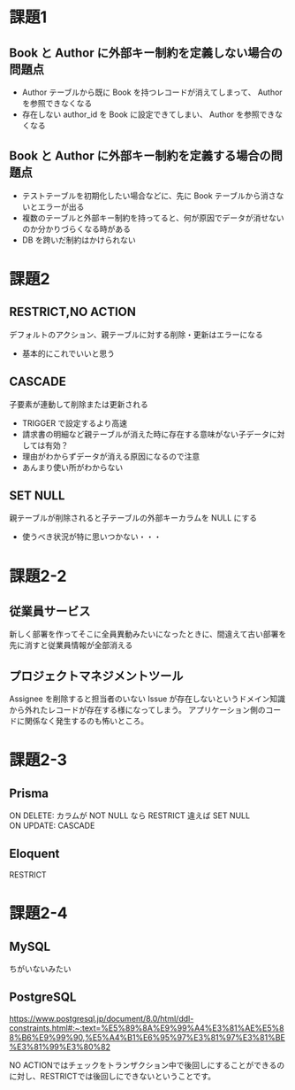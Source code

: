 # 課題1
## Book と Author に外部キー制約を定義しない場合の問題点
* Author テーブルから既に Book を持つレコードが消えてしまって、 Author を参照できなくなる
* 存在しない author_id を Book に設定できてしまい、 Author を参照できなくなる

## Book と Author に外部キー制約を定義する場合の問題点
* テストテーブルを初期化したい場合などに、先に Book テーブルから消さないとエラーが出る
* 複数のテーブルと外部キー制約を持ってると、何が原因でデータが消せないのか分かりづらくなる時がある
* DB を跨いだ制約はかけられない

# 課題2
## RESTRICT,NO ACTION
デフォルトのアクション、親テーブルに対する削除・更新はエラーになる
* 基本的にこれでいいと思う

## CASCADE
子要素が連動して削除または更新される
* TRIGGER で設定するより高速
* 請求書の明細など親テーブルが消えた時に存在する意味がない子データに対しては有効？
* 理由がわからずデータが消える原因になるので注意
* あんまり使い所がわからない

## SET NULL
親テーブルが削除されると子テーブルの外部キーカラムを NULL にする
* 使うべき状況が特に思いつかない・・・

# 課題2-2
## 従業員サービス
新しく部署を作ってそこに全員異動みたいになったときに、間違えて古い部署を先に消すと従業員情報が全部消える

## プロジェクトマネジメントツール
Assignee を削除すると担当者のいない Issue が存在しないというドメイン知識から外れたレコードが存在する様になってしまう。
アプリケーション側のコードに関係なく発生するのも怖いところ。

# 課題2-3
## Prisma
ON DELETE: カラムが NOT NULL なら RESTRICT 違えば SET NULL  
ON UPDATE: CASCADE

## Eloquent
RESTRICT

# 課題2-4
## MySQL
ちがいないみたい

## PostgreSQL
https://www.postgresql.jp/document/8.0/html/ddl-constraints.html#:~:text=%E5%89%8A%E9%99%A4%E3%81%AE%E5%88%B6%E9%99%90,%E5%A4%B1%E6%95%97%E3%81%97%E3%81%BE%E3%81%99%E3%80%82

NO ACTIONではチェックをトランザクション中で後回しにすることができるのに対し、RESTRICTでは後回しにできないということです。
